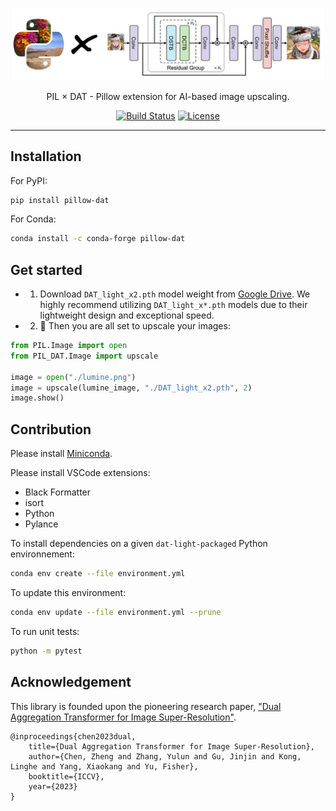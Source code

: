 <p align="center">
  <a href="https://ilovedatajjia.github.io/blog/" target="_blank">
      <img alt="iLoveData" src=".github/logo.png" width="500" style="max-width: 100%;">
  </a>
</p>

<p align="center">
  PIL × DAT - Pillow extension for AI-based image upscaling.
</p>

<p align="center">
    <a href="https://github.com/iLoveDataJjia/pillow-dat/actions"><img src="https://img.shields.io/github/actions/workflow/status/ilovedatajjia/pillow-dat/ci.yml?branch=main" alt="Build Status"></a>
    <a href="https://github.com/iLoveDataJjia/pillow-dat/blob/main/LICENSE"><img src="https://img.shields.io/github/license/ilovedatajjia/pillow-dat" alt="License"></a>
</p>

---

## Installation

For PyPI:

```bash
pip install pillow-dat
```

For Conda:

```bash
conda install -c conda-forge pillow-dat
```

## Get started

- 1. Download `DAT_light_x2.pth` model weight from [Google Drive](https://drive.google.com/drive/folders/1ro8bAZxrIEm03eE-7Lc15q9cwE3CJ-oh?usp=sharing). We highly recommend utilizing `DAT_light_x*.pth` models due to their lightweight design and exceptional speed.
- 2. 🎉 Then you are all set to upscale your images:

```python
from PIL.Image import open
from PIL_DAT.Image import upscale

image = open("./lumine.png")
image = upscale(lumine_image, "./DAT_light_x2.pth", 2)
image.show()
```

## Contribution

Please install [Miniconda](https://docs.conda.io/projects/miniconda/en/latest/index.html).

Please install VSCode extensions:

- Black Formatter
- isort
- Python
- Pylance

To install dependencies on a given `dat-light-packaged` Python environnement:

```bash
conda env create --file environment.yml
```

To update this environment:

```bash
conda env update --file environment.yml --prune
```

To run unit tests:

```bash
python -m pytest
```

## Acknowledgement

This library is founded upon the pioneering research paper, ["Dual Aggregation Transformer for Image Super-Resolution"](https://openaccess.thecvf.com/content/ICCV2023/papers/Chen_Dual_Aggregation_Transformer_for_Image_Super-Resolution_ICCV_2023_paper.pdf).

```
@inproceedings{chen2023dual,
    title={Dual Aggregation Transformer for Image Super-Resolution},
    author={Chen, Zheng and Zhang, Yulun and Gu, Jinjin and Kong, Linghe and Yang, Xiaokang and Yu, Fisher},
    booktitle={ICCV},
    year={2023}
}
```
